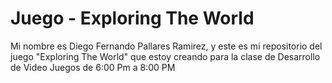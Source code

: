 # Juego - Exploring The World

Mi nombre es Diego Fernando Pallares Ramirez, y este es mi repositorio del juego "Exploring The World" que estoy creando para la clase de Desarrollo de Video Juegos de 6:00 Pm a 8:00 PM


